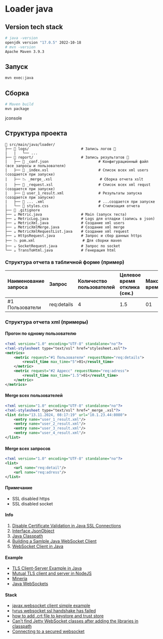 # Loader java
## Version tech stack 
```bash
# java -version
openjdk version "17.0.5" 2022-10-18
# mvn -version
Apache Maven 3.9.3 
```

## Запуск 
```bash
mvn exec:java
```

## Сборка
```bash
# Maven build
mvn package
```
jconsole

## Структура проекта
```
📂 src/main/java/loader/
├── 📂 logs/                        # Запись логов 🙈
|   |   └── ...
├── 📂 report/                      # Запись результатов 🙈
|   ├── 📙 _conf.json                       # Конфигурационный файл (все запросы и пользователя)
|   ├── 🧭 _index.xsl                       # Список всех xml users (создается при запуске)
|   ├── 📉 _merge_.xsl                      # Сборка отчета xslt
|   ├── 🧭 _request.xsl                     # Список всех xml requst (создается при запуске)
|   ├── 🧭 user_1_result.xml                # Результаты запуска (создается при запуске)
|   ├── 🧭 ... .xml                         # ...создается при запуске
|   └── 💄 styles.css                       # Стилизация отчета
├── 🙈 .gitignore
├── ☕ Metric.java                  # Main (запуск теста)
├── ☕ MetricLog.java               # Logs для отладки (запись в json)
├── ☕ MetricXml.java               # Создание xml users
├── ☕ MetricXmlMerge.java          # Создание xml merge
├── ☕ MetricXmlRequestList.java    # Создание xml request
├── ☕ HttpsRequest.java            # Запрос и сбор данных https
├── 📉 pom.xml                      # Для сборки maven
├── ☕ SocketRequest.java           # Запроc по socket
└── ☕ TransToHtml.java             # Генерация html
```

### Структура отчета в табличной форме (пример)
| Наименование запроса  | Запрос       | Количество пользователей  | Целевое время отклика (сек.)  | Максимальное время (сек.) | Среднее время отклика (сек.)  |
|:----------------------|:-------------|:--------------------------|:------------------------------|:--------------------------|:------------------------------|
| #1 Пользователи       | req:details  | 4                         | 1.5                           | 01                        | 0.5                           |

### Структура отчета xml (примеры)
#### Прогон по одному пользователю
```xml
<?xml version="1.0" encoding="UTF-8" standalone="no"?>
<?xml-stylesheet type="text/xsl" href="stylesheet.xsl"?>
<metrics>
    <metric request="#1 Пользователи" requestName="req:details">
        <result_time max_time="5">01</result_time>
    </metric>
    <metric request="#2 Адресс" requestName="req:adress">
        <result_time max_time="1.5">01</result_time>
    </metric>
</metrics>
```
#### Merge всех пользователей
```xml
<?xml version="1.0" encoding="UTF-8" standalone="no"?>
<?xml-stylesheet type="text/xsl" href="_merge_.xsl"?>
<list date="13.11.2024, 08:17:19" url="10.1.23.44:8080">
    <entry name="user_1_result.xml"/>
    <entry name="user_2_result.xml"/>
    <entry name="user_3_result.xml"/>
    <entry name="user_4_result.xml"/>
</list>
```
#### Merge всех запросов
```xml
<?xml version="1.0" encoding="UTF-8" standalone="no"?>
<list>
    <url name="req:detail"/>
    <url name="req:adress"/>
</list>
```

#### Примечание
- SSL disabled https
- SSL disabled socket

#### Info
1. [Disable Certificate Validation in Java SSL Connections](https://nakov.com/blog/2009/07/16/disable-certificate-validation-in-java-ssl-connections/)
2. [Interface JsonObject](https://docs.oracle.com/javaee/7/api/javax/json/JsonObject.html)
3. [Java Classpath](https://howtodoinjava.com/java/basics/java-classpath/)
4. [Building a Samlple Java WebSocket Client](https://dzone.com/articles/sample-java-web-socket-client)
5. [WebSocket Client in Java](https://www.delftstack.com/howto/java/websocket-client-java/#then-we-need-to-create-a-clientmanager-and-ask-it-to-connect-to-the-annotated-endpoint-which-is-our-client-the-uri-will-specify-the-server)

#### Example
- [TLS Client-Server Example in Java](https://github.com/mortensen/tls-client-server-example)
- [Mutual TLS client and server in NodeJS](https://github.com/BenEdridge/mutual-tls)
- [Mineria](https://github.com/AlejandroCovarrubias/Mineria)
- [Java WebSockets](https://github.com/TooTallNate/Java-WebSocket)

#### Stack
- [javax.websocket client simple example](https://stackoverflow.com/questions/26452903/javax-websocket-client-simple-example)
- [tyrus websocket ssl handshake has failed](https://stackoverflow.com/questions/42051411/tyrus-websocket-ssl-handshake-has-failed)
- [how to add .crt file to keystore and trust store](https://stackoverflow.com/questions/57453154/how-to-add-crt-file-to-keystore-and-trust-store)
- [Can't find Jetty WebSocket classes after adding the libraries in classpath](https://stackoverflow.com/questions/17956357/cant-find-jetty-websocket-classes-after-adding-the-libraries-in-classpath)
- [Connecting to a secured websocket](https://stackoverflow.com/questions/29189197/connecting-to-a-secured-websocket)